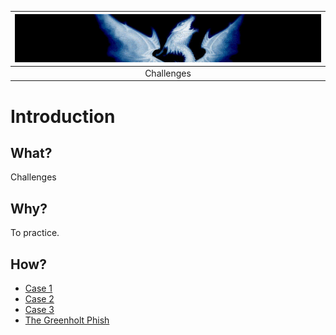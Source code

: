| ![Phishing](../../_static/images/phish-room-banner2.png)
|:--:|
| Challenges |

# Introduction

## What?

Challenges

## Why?

To practice.

## How?

* [Case 1](case1.md)
* [Case 2](case2.md)
* [Case 3](case3.md)
* [The Greenholt Phish](greenholt.md)


